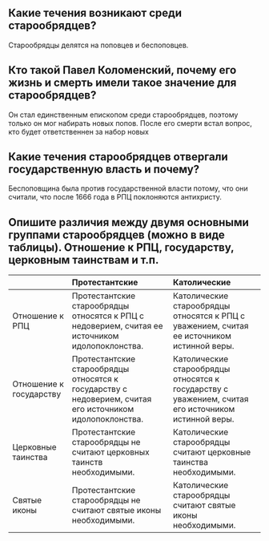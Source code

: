 ## Какие течения возникают среди старообрядцев?

Старообрядцы делятся на поповцев и беспоповцев. 

## Кто такой Павел Коломенский, почему его жизнь и смерть имели такое значение для старообрядцев?

Он стал единственным епископом среди старообрядцев, поэтому только он мог набирать новых попов. После его смерти встал вопрос, кто будет ответственнен за набор новых

## Какие течения старообрядцев отвергали государственную власть и почему?

Беспоповщина была против государственной власти потому, что они считали, что после 1666 года в РПЦ поклоняются антихристу.

## Опишите различия между двумя основными группами старообрядцев (можно в виде таблицы). Отношение к РПЦ, государству, церковным таинствам и т.п.

||Протестантские |Католические |
|:-|:-|:-|
|Отношение к РПЦ |Протестантские старообрядцы относятся к РПЦ с недоверием, считая ее источником идолопоклонства. |Католические старообрядцы относятся к РПЦ с уважением, считая ее источником истинной веры. |
|Отношение к государству |Протестантские старообрядцы относятся к государству с недоверием, считая его источником идолопоклонства. |Католические старообрядцы относятся к государству с уважением, считая его источником истинной веры. |
|Церковные таинства |Протестантские старообрядцы не считают церковных таинств необходимыми. |Католические старообрядцы считают церковные таинства необходимыми. |
|Святые иконы |Протестантские старообрядцы не считают святые иконы необходимыми. |Католические старообрядцы считают святые иконы необходимыми. |
